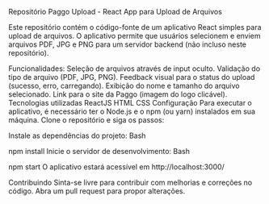 Repositório Paggo Upload - React App para Upload de Arquivos

Este repositório contém o código-fonte de um aplicativo React simples para upload de arquivos. O aplicativo permite que usuários selecionem e enviem arquivos PDF, JPG e PNG para um servidor backend (não incluso neste repositório).

Funcionalidades:
Seleção de arquivos através de input oculto.
Validação do tipo de arquivo (PDF, JPG, PNG).
Feedback visual para o status do upload (sucesso, erro, carregando).
Exibição do nome e tamanho do arquivo selecionado.
Link para o site da Paggo (imagem do logo clicável).
Tecnologias utilizadas
ReactJS
HTML
CSS
Configuração
Para executar o aplicativo, é necessário ter o Node.js e o npm (ou yarn) instalados em sua máquina. Clone o repositório e siga os passos:

Instale as dependências do projeto:
Bash

npm install
Inicie o servidor de desenvolvimento:
Bash

npm start
O aplicativo estará acessível em http://localhost:3000/

Contribuindo
Sinta-se livre para contribuir com melhorias e correções no código. Abra um pull request para propor alterações.
